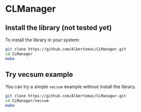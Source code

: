 # CLManager

## Install the library (not tested yet)
To install the library in your system:
```bash
git clone https://github.com/Albertomac/CLManager.git
cd CLManager
make
```
## Try vecsum example
You can try a simple `vecsum` example without install the library.
```bash
git clone https://github.com/Albertomac/CLManager.git
cd CLManager/vecsum
make
```
